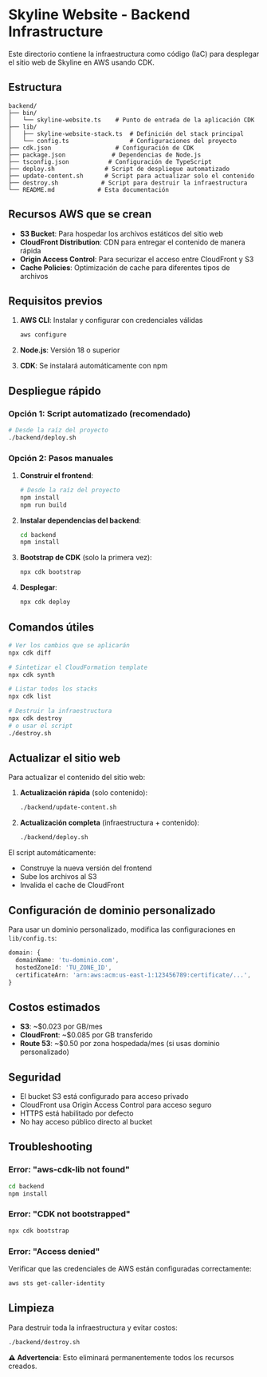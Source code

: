 # Skyline Website - Backend Infrastructure

Este directorio contiene la infraestructura como código (IaC) para desplegar el sitio web de Skyline en AWS usando CDK.

## Estructura

```
backend/
├── bin/
│   └── skyline-website.ts    # Punto de entrada de la aplicación CDK
├── lib/
│   ├── skyline-website-stack.ts  # Definición del stack principal
│   └── config.ts                 # Configuraciones del proyecto
├── cdk.json                  # Configuración de CDK
├── package.json             # Dependencias de Node.js
├── tsconfig.json           # Configuración de TypeScript
├── deploy.sh              # Script de despliegue automatizado
├── update-content.sh      # Script para actualizar solo el contenido
├── destroy.sh            # Script para destruir la infraestructura
└── README.md            # Esta documentación
```

## Recursos AWS que se crean

- **S3 Bucket**: Para hospedar los archivos estáticos del sitio web
- **CloudFront Distribution**: CDN para entregar el contenido de manera rápida
- **Origin Access Control**: Para securizar el acceso entre CloudFront y S3
- **Cache Policies**: Optimización de cache para diferentes tipos de archivos

## Requisitos previos

1. **AWS CLI**: Instalar y configurar con credenciales válidas
   ```bash
   aws configure
   ```

2. **Node.js**: Versión 18 o superior
3. **CDK**: Se instalará automáticamente con npm

## Despliegue rápido

### Opción 1: Script automatizado (recomendado)

```bash
# Desde la raíz del proyecto
./backend/deploy.sh
```

### Opción 2: Pasos manuales

1. **Construir el frontend**:
   ```bash
   # Desde la raíz del proyecto
   npm install
   npm run build
   ```

2. **Instalar dependencias del backend**:
   ```bash
   cd backend
   npm install
   ```

3. **Bootstrap de CDK** (solo la primera vez):
   ```bash
   npx cdk bootstrap
   ```

4. **Desplegar**:
   ```bash
   npx cdk deploy
   ```

## Comandos útiles

```bash
# Ver los cambios que se aplicarán
npx cdk diff

# Sintetizar el CloudFormation template
npx cdk synth

# Listar todos los stacks
npx cdk list

# Destruir la infraestructura
npx cdk destroy
# o usar el script
./destroy.sh
```

## Actualizar el sitio web

Para actualizar el contenido del sitio web:

1. **Actualización rápida** (solo contenido):
   ```bash
   ./backend/update-content.sh
   ```

2. **Actualización completa** (infraestructura + contenido):
   ```bash
   ./backend/deploy.sh
   ```

El script automáticamente:
- Construye la nueva versión del frontend
- Sube los archivos al S3
- Invalida el cache de CloudFront

## Configuración de dominio personalizado

Para usar un dominio personalizado, modifica las configuraciones en `lib/config.ts`:

```typescript
domain: {
  domainName: 'tu-dominio.com',
  hostedZoneId: 'TU_ZONE_ID',
  certificateArn: 'arn:aws:acm:us-east-1:123456789:certificate/...',
}
```

## Costos estimados

- **S3**: ~$0.023 por GB/mes
- **CloudFront**: ~$0.085 por GB transferido
- **Route 53**: ~$0.50 por zona hospedada/mes (si usas dominio personalizado)

## Seguridad

- El bucket S3 está configurado para acceso privado
- CloudFront usa Origin Access Control para acceso seguro
- HTTPS está habilitado por defecto
- No hay acceso público directo al bucket

## Troubleshooting

### Error: "aws-cdk-lib not found"
```bash
cd backend
npm install
```

### Error: "CDK not bootstrapped"
```bash
npx cdk bootstrap
```

### Error: "Access denied"
Verificar que las credenciales de AWS están configuradas correctamente:
```bash
aws sts get-caller-identity
```

## Limpieza

Para destruir toda la infraestructura y evitar costos:

```bash
./backend/destroy.sh
```

**⚠️ Advertencia**: Esto eliminará permanentemente todos los recursos creados.
